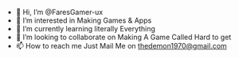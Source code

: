 - 👋 Hi, I’m @FaresGamer-ux
- 👀 I’m interested in Making Games & Apps
- 🌱 I’m currently learning literally Everything
- 💞️ I’m looking to collaborate on Making A Game Called Hard to get
- 📫 How to reach me Just Mail Me on thedemon1970@gmail.com

<!---
FaresGamer-ux/FaresGamer-ux is a ✨ special ✨ repository because its `README.md` (this file) appears on your GitHub profile.
You can click the Preview link to take a look at your changes.
--->
